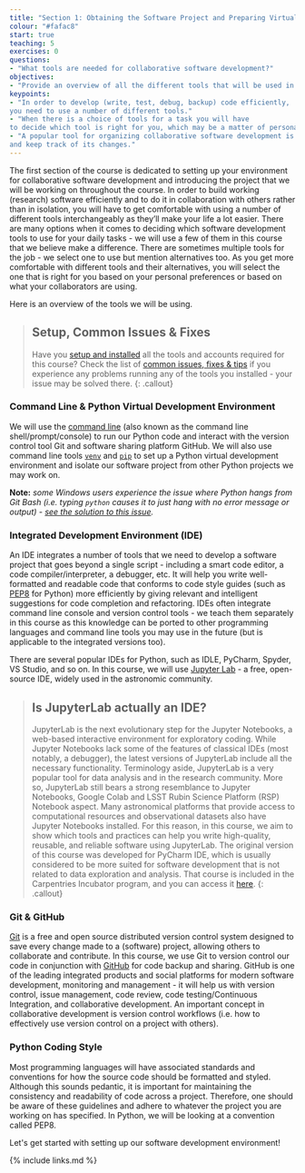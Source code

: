 ```yaml
---
title: "Section 1: Obtaining the Software Project and Preparing Virtual Environment"
colour: "#fafac8"
start: true
teaching: 5
exercises: 0
questions:
- "What tools are needed for collaborative software development?"
objectives:
- "Provide an overview of all the different tools that will be used in this course."
keypoints:
- "In order to develop (write, test, debug, backup) code efficiently,
you need to use a number of different tools."
- "When there is a choice of tools for a task you will have
to decide which tool is right for you, which may be a matter of personal preference or what the team or community you belong to is using."
- "A popular tool for organizing collaborative software development is Git, that allows you to share your code with other people
and keep track of its changes."
---
```


The first section of the course is dedicated to setting up your environment for collaborative software development
and introducing the project that we will be working on throughout the course.
In order to build working (research) software efficiently
and to do it in collaboration with others rather than in isolation,
you will have to get comfortable with using a number of different tools interchangeably
as they’ll make your life a lot easier.
There are many options when it comes to deciding
which software development tools to use for your daily tasks -
we will use a few of them in this course that we believe make a difference.
There are sometimes multiple tools for the job -
we select one to use but mention alternatives too.
As you get more comfortable with different tools and their alternatives,
you will select the one that is right for you based on your personal preferences
or based on what your collaborators are using.

Here is an overview of the tools we will be using.

> ## Setup, Common Issues & Fixes
> Have you [setup and installed](../setup.html) all the tools and accounts required for this course?
> Check the list of [common issues, fixes & tips](../common-issues/index.html)
> if you experience any problems running any of the tools you installed -
> your issue may be solved there.
{: .callout}

### Command Line & Python Virtual Development Environment
We will use the [command line](https://en.wikipedia.org/wiki/Shell_(computing))
(also known as the command line shell/prompt/console)
to run our Python code
and interact with the version control tool Git and software sharing platform GitHub.
We will also use command line tools
[`venv`](https://docs.python.org/3/library/venv.html)
and [`pip`](https://pip.pypa.io/en/stable/)
to set up a Python virtual development environment
and isolate our software project from other Python projects we may work on.

**Note:** *some Windows users experience the issue where Python hangs from Git Bash
(i.e. typing `python` causes it to just hang with no error message or output) -
[see the solution to this issue](../common-issues/index.html#python-hangs-in-git-bash).*

### Integrated Development Environment (IDE)

An IDE integrates a number of tools that we need
to develop a software project that goes beyond a single script -
including a smart code editor, a code compiler/interpreter, a debugger, etc.
It will help you write well-formatted and readable code that conforms to code style guides
(such as [PEP8](https://www.python.org/dev/peps/pep-0008/) for Python)
more efficiently by giving relevant and intelligent suggestions
for code completion and refactoring.
IDEs often integrate command line console and version control tools -
we teach them separately in this course
as this knowledge can be ported to other programming languages
and command line tools you may use in the future
(but is applicable to the integrated versions too).

There are several popular IDEs for Python, such as IDLE, PyCharm, Spyder, VS Studio, 
and so on. In this course, we will use [Jupyter Lab](https://jupyter.org/install) - 
a free, open-source IDE, widely used in the astronomic community.

> ## Is JupyterLab actually an IDE? 
> JupyterLab is the next evolutionary step for the Jupyter Notebooks, a web-based interactive environment for
> exploratory coding. While Jupyter Notebooks lack some of the features of classical IDEs (most notably, a debugger),
> the latest versions of JupyterLab include all the necessary functionality. Terminology aside, JupyterLab is a very popular
> tool for data analysis and in the research community. More so, JupyterLab still bears a strong resemblance to Jupyter Notebooks,
> Google Colab and LSST Rubin Science Platform (RSP) Notebook aspect. Many astronomical platforms that provide access to
> computational resources and observational datasets also have Jupyter Notebooks installed. For this reason, in this course, we aim to
> show which tools and practices can help you write high-quality, reusable, and reliable software using JupyterLab.
> The original version of this course was developed for PyCharm IDE, which is usually considered to be
> more suited for software development that is not related to data exploration and analysis. That course is included in
> the Carpentries Incubator program, and you can access it [here](https://carpentries-incubator.github.io/python-intermediate-development/).
{: .callout}


### Git & GitHub
[Git](https://git-scm.com/) is a free and open source distributed version control system
designed to save every change made to a (software) project,
allowing others to collaborate and contribute.
In this course, we use Git to version control our code in conjunction with [GitHub](https://github.com/)
for code backup and sharing.
GitHub is one of the leading integrated products and social platforms
for modern software development, monitoring and management -
it will help us with
version control,
issue management,
code review,
code testing/Continuous Integration,
and collaborative development.
An important concept in collaborative development is version control workflows
(i.e. how to effectively use version control on a project with others).

### Python Coding Style
Most programming languages will have associated standards and conventions for how the source code
should be formatted and styled.
Although this sounds pedantic,
it is important for maintaining the consistency and readability of code across a project.
Therefore, one should be aware of these guidelines
and adhere to whatever the project you are working on has specified.
In Python, we will be looking at a convention called PEP8.

Let's get started with setting up our software development environment!

{% include links.md %}
